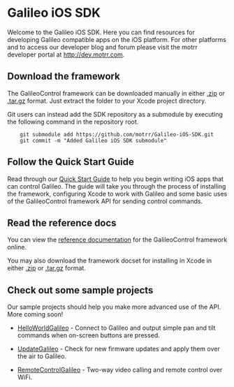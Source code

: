 # Galileo iOS SDK

Welcome to the Galileo iOS SDK. Here you can find resources for developing Galileo compatible apps on the iOS platform. For other platforms and to access our developer blog and forum please visit the motrr developer portal at http://dev.motrr.com.


## Download the framework

The GalileoControl framework can be downloaded manually in either [.zip](https://github.com/motrr/Galileo-iOS-SDK/zipball/master) or [.tar.gz](https://github.com/motrr/Galileo-iOS-SDK/tarball/master) format. Just extract the folder to your Xcode project directory.

Git users can instead add the SDK repository as a submodule by executing the following command in the repository root.

        git submodule add https://github.com/motrr/Galileo-iOS-SDK.git
        git commit -m "Added Galileo iOS SDK submodule"

## Follow the Quick Start Guide

Read through our [Quick Start Guide](http://motrr.github.com/Galileo-iOS-SDK/docs/docs/src/Galileo%20iOS%20Quick%20Start%20Guide.html) to help you begin writing iOS apps that can  control Galileo. The guide will take you through the process of installing the framework, configuring Xcode to work with Galileo and some basic uses of the GalileoControl framework API for sending control commands.

## Read the reference docs

You can view the [reference documentation](http://motrr.github.com/Galileo-iOS-SDK/docs/index.html) for the GalileoControl framework online.

You may also download the framework docset for installing in Xcode in either [.zip](http://motrr.github.com/Galileo-iOS-SDK/docs/com.motrr.GalileoControl.docset.zip) or [.tar.gz](http://motrr.github.com/Galileo-iOS-SDK/docs/com.motrr.GalileoControl.docset.tar.gz) format.

## Check out some sample projects

Our sample projects should help you make more advanced use of the API. More coming soon!

 * [HelloWorldGalileo](https://github.com/motrr/HelloWorldGalileo) - Connect to Galileo and output simple pan and tilt commands when on-screen buttons are pressed.
 
 * [UpdateGalileo](https://github.com/motrr/UpdateGalileo) - Check for new firmware updates and apply them over the air to Galileo.
 
 * [RemoteControlGalileo](https://github.com/motrr/RemoteControlGalileo) - Two-way video calling and remote control over WiFi.
